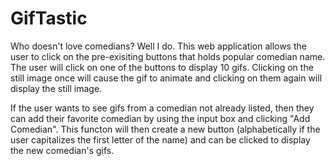 # GifTastic

Who doesn't love comedians?  Well I do.  This web application allows the user to click on the pre-exisiting buttons that holds popular comedian name.  The user will click on one of the buttons to display 10 gifs.  Clicking on the still image once will cause the gif to animate and clicking on them again will display the still image.

If the user wants to see gifs from a comedian not already listed, then they can add their favorite comedian by using the input box and clicking "Add Comedian".  This functon will then create a new button (alphabetically if the user capitalizes the first letter of the name) and can be clicked to display the new comedian's gifs.
